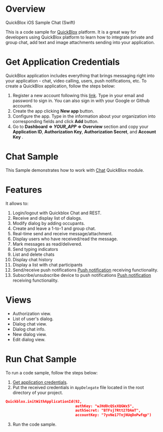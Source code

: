 # Overview

QuickBlox iOS Sample Chat (Swift)

This is a code sample for [QuickBlox](https://quickblox.com) platform. It is a great way for developers using QuickBlox platform to learn how to integrate private and group chat, add text and image attachments sending into your application.

# Get Application Credentials

QuickBlox application includes everything that brings messaging right into your application - chat, video calling, users, push notifications, etc. To create a QuickBlox application, follow the steps below:

1. Register a new account following this [link](https://admin.quickblox.com/signup). Type in your email and password to sign in. You can also sign in with your Google or Github accounts.
2. Create the app clicking **New app** button.
3. Configure the app. Type in the information about your organization into corresponding fields and click **Add** button.
4. Go to **Dashboard => *YOUR_APP* => Overview** section and copy your **Application ID**,  **Authorization Key**,  **Authorization Secret**,  and **Account Key** .

# Chat Sample

This Sample demonstrates how to work with [Chat](https://docs.quickblox.com/docs/ios-chat) QuickBlox module. 

# Features

It allows to:

1. Login/logout with Quickblox Chat and REST.
2. Receive and display list of dialogs.
3. Modify dialog by adding occupants.
4. Create and leave a 1-to-1 and group chat.
5. Real-time send and receive message/attachment.
6. Display users who have received/read the message.
7. Mark messages as read/delivered.
8. Send typing indicators
9. List and delete chats
10. Display chat history
11. Display a list with chat participants
12. Send/receive push notifications [Push notification](https://docs.quickblox.com/docs/ios-push-notifications) receiving functionality.
13. Subscribe/unsubscribe device to push notifications [Push notification](https://docs.quickblox.com/docs/ios-push-notifications) receiving functionality.

# Views

* Authorization view.
* List of user's dialog.
* Dialog chat view.
* Dialog chat info.
* New dialog view.
* Edit dialog view.

# Run Chat Sample

To run a code sample, follow the steps below:

1. [Get application credentials](#get-application-credentials).
2. Put the received credentials in ```AppDelegate``` file located in the root directory of your project.

```json
Quickblox.initWithApplicationId(92,
                                authKey: "wJHdOcQSxXQGWx5",
                                authSecret: "BTFsj7Rtt27DAmT",
                                accountKey: "7yvNe17TnjNUqDoPwfqp")
```
3. Run the code sample.
